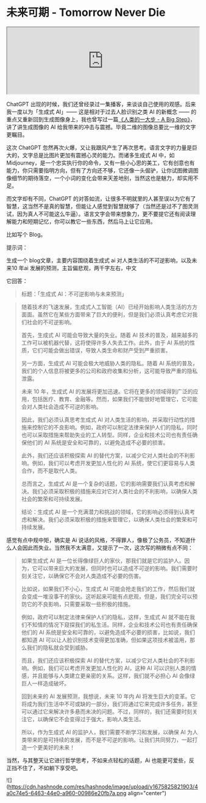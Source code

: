 # 未来可期 - Tomorrow Never Die

<iframe height="175" style="width:100%;max-width:660px;overflow:hidden;background:transparent" sandbox="allow-forms allow-popups allow-same-origin allow-scripts allow-storage-access-by-user-activation allow-top-navigation-by-user-activation" src="https://embed.podcasts.apple.com/cn/podcast/chatgpt-%E7%9A%84%E6%83%8A%E5%96%9C%E4%B8%8E%E6%84%8F%E6%96%99%E4%B9%8B%E5%86%85/id1492740686?i=1000589621194"></iframe>

ChatGPT 出现的时候，我们还曾经录过一集播客，来谈谈自己使用的观感。后来我一度以为「生成式 AI」—— 这是相对于过去人脸识别之类 AI 的新概念 —— 的重点又重新回到生成图像身上，我也曾写过一篇[《人类的一大步 - A Big Step》](https://someonegao.com/a-big-step)，讲了讲生成图像的 AI 给我带来的冲击与震撼。毕竟二维的图像总要比一维的文字更瞩目。

这次 ChatGPT 忽然再次火爆，又让我跟风产生了再次思考。语言文字的力量是巨大的，文字总是比图片更加有震撼心灵的能力。而诸多生成式 AI 中，如 Midjourney，是一个忠实执行你的命令，又有一些小心思的美工，它有创意也有能力，你只需要指明方向，但有了方向还不够，它还像一头倔驴，让你试图微调图像细节的期待落空，一个小词的变化会带来天差地别，当然这也是魅力，却实用不足。

而文字却有不同，ChatGPT 的对答如流，让很多不明就里的人甚至误以为它有了智慧，这当然不是真的智慧，但能让人感觉到智慧就够了（当然还是过不了图灵测试，因为真人不可能这么牛逼）。语言文字会带来想象力，更不要提它还有阅读理解能力和短期记忆，你可以教它一些东西，然后马上让它应用。

比如写个 Blog。

提示词：

生成一个 blog文章，主要内容围绕着生成式 ai 对人类生活的不可逆影响，以及未来10 年ai 发展的预测，主旨偏悲观，两千字左右，中文

它回答：

> 标题：「生成式 AI：不可逆影响与未来预测」

> 随着技术的飞速发展，生成式人工智能（AI）已经开始影响人类生活的方方面面。虽然它在某些方面带来了巨大的便利，但是我们必须认真考虑它对我们社会的不可逆影响。
> 
> 首先，生成式 AI 可能会导致大量的失业。随着 AI 技术的普及，越来越多的工作可以被机器代替，这将使得许多人失去工作。此外，由于 AI 系统的性质，它们可能会做出错误，导致人类生命和财产受到严重损害。
> 
> 另一方面，生成式 AI 可能会极大地威胁人类的隐私。随着 AI 系统的普及，我们的个人信息将被更多的公司和政府收集和分析，这可能导致严重的隐私泄露。
> 
> 未来 10 年，生成式 AI 的发展将更加迅速。它将在更多的领域得到广泛的应用，包括医疗、教育、金融等。然而，如果我们不能很好地管理它，它可能会对人类社会造成不可逆的影响。
> 
> 因此，我们必须认真思考生成式 AI 对人类生活的影响，并采取行动性的措施来控制它的不良影响。例如，政府可以制定法律来保护人们的隐私，同时也可以采取措施来帮助失业的工人转型。同样，企业和技术公司也有责任确保他们的 AI 系统是安全和可靠的，以避免造成不必要的损害。
> 
> 此外，我们还应该积极探索 AI 的替代方案，以减少它对人类社会的不利影响。例如，我们可以考虑开发更加人性化的 AI 系统，使它们更容易与人类合作，而不是取代人类。
> 
> 总而言之，生成式 AI 是一个复杂的话题，它的影响需要我们认真考虑和解决。我们必须采取积极的措施来应对它对人类社会的不利影响，以确保人类社会的繁荣和可持续发展。
> 
> 结论：生成式 AI 是一个充满潜力和挑战的领域，它的影响必须得到认真考虑和解决。我们必须采取积极的措施来管理它，以确保人类社会的繁荣和可持续发展。

感觉有点中规中矩，确实是 Ai 说话的风格，不得罪人，像极了公务员，不知道什么人会因此而失业。当然我不太满意，又提示了一次，这次写的稍微有点不同：

> 如果生成式 AI 是一位长得像绿巨人的家伙，那我们就是它的监护人。因为，它可以带来巨大的发展，但同时也可以造成不可逆的影响。我们需要时刻关注它，以确保它不会对人类造成不必要的伤害。
> 
> 比如说，如果我们不小心，生成式 AI 可能会抢走我们的工作，然后我们就会变成一堆没事干的家伙。这听起来可能有点悲观，但是，我们完全可以预防它的不良影响，只需要采取一些积极的措施。
> 
> 例如，政府可以制定法律来保护人们的隐私，这样，生成式 AI 就不能在我们不知情的情况下窥探我们的私生活。同样，企业和技术公司也有责任确保他们的 AI 系统是安全和可靠的，以避免造成不必要的损害，比如说，我们都知道 AI 可以让人脸识别技术变得更加准确，但如果这项技术被滥用，那么我们的隐私就会受到威胁。
> 
> 而且，我们还应该积极探索 AI 的替代方案，以减少它对人类社会的不利影响。例如，我们可以考虑开发更加人性化的 AI，这种 AI 可以识别人类的情感，并且能够与人类建立更亲密的关系。这样，我们就不必担心 AI 会像绿巨人一样造成破坏。
> 
> 回到未来的 AI 发展预测，我想说，未来 10 年内 AI 将发生巨大的变革。它将成为我们生活中不可或缺的一部分，我们将通过它来完成许多任务，甚至可以通过它来解决许多悬而未决的问题。不过，同样的，我们还需要时刻关注它，以确保它不会变得过于强大，影响人类生活。
> 
> 所以，作为生成式 AI 的监护人，我们需要不断学习和发展，以确保 AI 为人类带来的是可持续的发展，而不是不可逆的影响。让我们共同努力，一起打造一个更美好的未来！

当然，与其整天让它进行哲学思考，不如来点轻松的话题，Ai 也能更可爱些，反正挡不住了，不如躺下享受吧。

![](https://cdn.hashnode.com/res/hashnode/image/upload/v1675825821903/4a0c74e5-6463-44e0-a960-00986e20fb7a.png align="center")